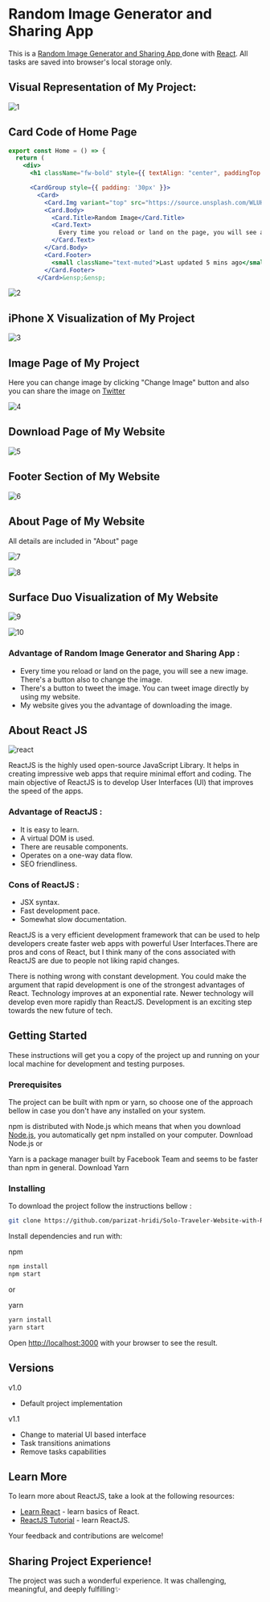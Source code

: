 # Random Image Generator and Sharing App 
This is a [Random Image Generator and Sharing App ](https://pxuqf.csb.app/home) done with [React](https://reactjs.org/). All tasks are saved into browser's local storage only.

## Visual Representation of My Project:

![1](https://user-images.githubusercontent.com/43074604/124994889-63c4e200-e068-11eb-89d0-b2710573292d.PNG)

## Card Code of Home Page
```jsx
export const Home = () => {
  return (
    <div>
      <h1 className="fw-bold" style={{ textAlign: "center", paddingTop: "15px" }}> Important Features!</h1>

      <CardGroup style={{ padding: '30px' }}>
        <Card>
          <Card.Img variant="top" src="https://source.unsplash.com/WLUHO9A_xik/1500x500" />
          <Card.Body>
            <Card.Title>Random Image</Card.Title>
            <Card.Text>
              Every time you reload or land on the page, you will see a new image. There's a button also to change the image.
            </Card.Text>
          </Card.Body>
          <Card.Footer>
            <small className="text-muted">Last updated 5 mins ago</small>
          </Card.Footer>
        </Card>&ensp;&ensp;
```

![2](https://user-images.githubusercontent.com/43074604/124994897-66273c00-e068-11eb-9e27-bc8f568e2a3e.PNG)

##  iPhone X Visualization of My Project
![3](https://user-images.githubusercontent.com/43074604/124994903-68899600-e068-11eb-9724-9ce0b44323fe.PNG)

## Image Page of My Project
Here you can change image by clicking "Change Image" button and also you can share the image on [Twitter](https://twitter.com/home)

![4](https://user-images.githubusercontent.com/43074604/124994906-6a535980-e068-11eb-9dc8-d9e8b50a0351.PNG)

## Download Page of My Website

![5](https://user-images.githubusercontent.com/43074604/124994912-6cb5b380-e068-11eb-905e-3c4741e9b6a1.PNG)

## Footer Section of My Website

![6](https://user-images.githubusercontent.com/43074604/124994921-6fb0a400-e068-11eb-916e-8020f2fb8f50.PNG)

## About Page of My Website
All details are included in "About" page

![7](https://user-images.githubusercontent.com/43074604/124994928-717a6780-e068-11eb-895b-01221865aebf.PNG)

![8](https://user-images.githubusercontent.com/43074604/124994939-73442b00-e068-11eb-9629-651149a2b58a.PNG)

## Surface Duo Visualization of My Website

![9](https://user-images.githubusercontent.com/43074604/124994946-74755800-e068-11eb-9f2b-35fd4e18f032.PNG)

![10](https://user-images.githubusercontent.com/43074604/124994954-763f1b80-e068-11eb-925f-fed7c8300559.PNG)

### Advantage of Random Image Generator and Sharing App :

* Every time you reload or land on the page, you will see a new image. There's a button also to change the image.
* There's a button to tweet the image. You can tweet image directly by using my website.
* My website gives you the advantage of downloading the image.

## About React JS
![react](https://user-images.githubusercontent.com/43074604/124001629-a77b7400-d9f6-11eb-9ba7-6fd4320a961c.png)

ReactJS is the highly used open-source JavaScript Library. It helps in creating impressive web apps that require minimal effort and coding. The main objective of ReactJS is to develop User Interfaces (UI) that improves the speed of the apps. 

### Advantage of ReactJS :

* It is easy to learn.
* A virtual DOM is used.
* There are reusable components.
* Operates on a one-way data flow.
* SEO friendliness.


### Cons of ReactJS :

* JSX syntax.
* Fast development pace.
* Somewhat slow documentation.

ReactJS is a very efficient development framework that can be used to help developers create faster web apps with powerful User Interfaces.There are pros and cons of React, but I think many of the cons associated with ReactJS are due to people not liking rapid changes. 

There is nothing wrong with constant development. You could make the argument that rapid development is one of the strongest advantages of React. Technology improves at an  exponential rate. Newer technology will develop even more rapidly than ReactJS. Development is an exciting step towards the new future of tech. 


## Getting Started

These instructions will get you a copy of the project up and running on your local machine for development and testing purposes.

### Prerequisites

The project can be built with npm or yarn, so choose one of the approach bellow in case you don't have any installed on your system.

npm is distributed with Node.js which means that when you download [Node.js](https://nodejs.org/en/), you automatically get npm installed on your computer. Download Node.js
or

Yarn is a package manager built by Facebook Team and seems to be faster than npm in general. Download Yarn

### Installing

To download the project follow the instructions bellow :
 
```bash
git clone https://github.com/parizat-hridi/Solo-Traveler-Website-with-React.git
```

Install dependencies and run with:

npm

```bash
npm install
npm start
```

or

yarn

```bash
yarn install
yarn start
```

Open [http://localhost:3000](http://localhost:3000) with your browser to see the result.

## Versions
v1.0

* Default project implementation

v1.1

* Change to material UI based interface
* Task transitions animations
* Remove tasks capabilities


## Learn More

To learn more about ReactJS, take a look at the following resources:

- [Learn React](https://www.codecademy.com/learn/react-101?g_network=g&g_device=c&g_adid=518718871326&g_keyword=%2Blearn%20%2Breactjs&g_acctid=243-039-7011&g_adtype=search&g_adgroupid=126771679424&g_keywordid=kwd-301685830785&g_campaign=ROW+Language%3A+Basic+-+Broad&g_campaignid=10947274266&utm_id=t_kwd-301685830785:ag_126771679424:cp_10947274266:n_g:d_c&utm_term=%2Blearn%20%2Breactjs&utm_campaign=ROW%20Language%3A%20Basic%20-%20Broad&utm_source=google&utm_medium=paid-search&utm_content=518718871326&hsa_acc=2430397011&hsa_cam=10947274266&hsa_grp=126771679424&hsa_ad=518718871326&hsa_src=g&hsa_tgt=kwd-301685830785&hsa_kw=%2Blearn%20%2Breactjs&hsa_mt=b&hsa_net=adwords&hsa_ver=3&gclid=CjwKCAjwrPCGBhALEiwAUl9X074rDKZ1EAZS_HYOP5T_yA1bF2H2gWC6s-Efyj58yZDtHcvG4rJhShoCuLEQAvD_BwE) - learn basics of React.
- [ReactJS Tutorial](https://www.javatpoint.com/reactjs-tutorial) - learn ReactJS.

Your feedback and contributions are welcome!

## Sharing Project Experience!
The project was such a wonderful experience. It was challenging, meaningful, and deeply fulfilling✨


